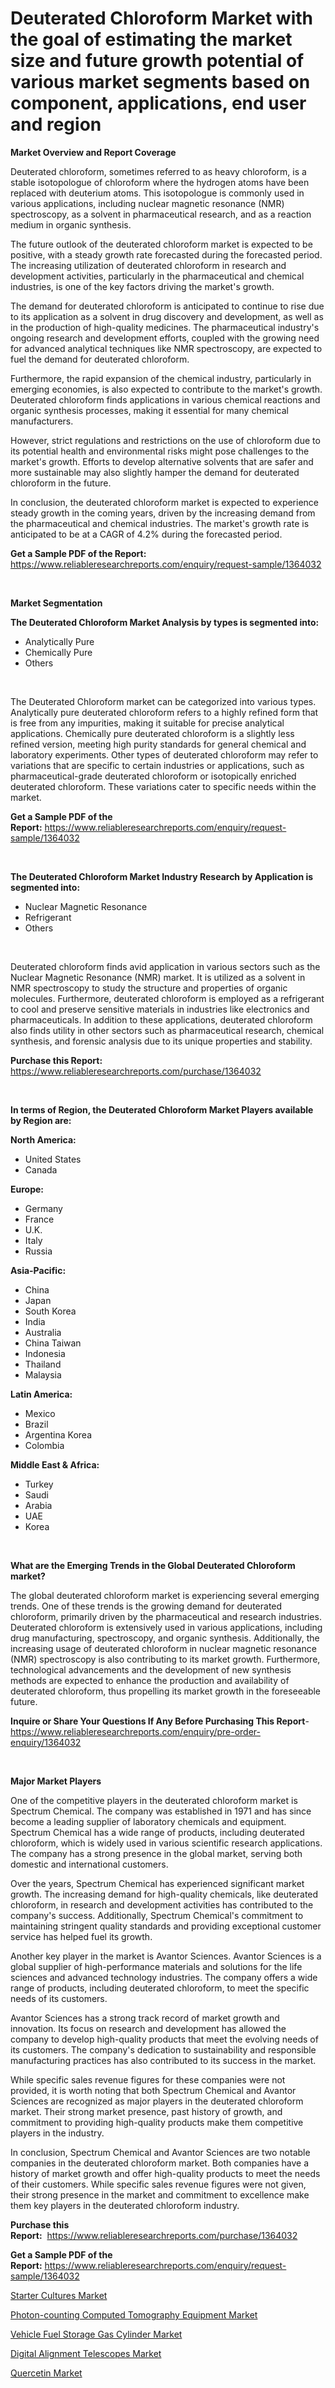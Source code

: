 <p><h1>Deuterated Chloroform Market with the goal of estimating the market size and future growth potential of various market segments based on component, applications, end user and region</h1></p><p><strong>Market Overview and Report Coverage</strong></p>
<p><p>Deuterated chloroform, sometimes referred to as heavy chloroform, is a stable isotopologue of chloroform where the hydrogen atoms have been replaced with deuterium atoms. This isotopologue is commonly used in various applications, including nuclear magnetic resonance (NMR) spectroscopy, as a solvent in pharmaceutical research, and as a reaction medium in organic synthesis.</p><p>The future outlook of the deuterated chloroform market is expected to be positive, with a steady growth rate forecasted during the forecasted period. The increasing utilization of deuterated chloroform in research and development activities, particularly in the pharmaceutical and chemical industries, is one of the key factors driving the market's growth.</p><p>The demand for deuterated chloroform is anticipated to continue to rise due to its application as a solvent in drug discovery and development, as well as in the production of high-quality medicines. The pharmaceutical industry's ongoing research and development efforts, coupled with the growing need for advanced analytical techniques like NMR spectroscopy, are expected to fuel the demand for deuterated chloroform.</p><p>Furthermore, the rapid expansion of the chemical industry, particularly in emerging economies, is also expected to contribute to the market's growth. Deuterated chloroform finds applications in various chemical reactions and organic synthesis processes, making it essential for many chemical manufacturers.</p><p>However, strict regulations and restrictions on the use of chloroform due to its potential health and environmental risks might pose challenges to the market's growth. Efforts to develop alternative solvents that are safer and more sustainable may also slightly hamper the demand for deuterated chloroform in the future.</p><p>In conclusion, the deuterated chloroform market is expected to experience steady growth in the coming years, driven by the increasing demand from the pharmaceutical and chemical industries. The market's growth rate is anticipated to be at a CAGR of 4.2% during the forecasted period.</p></p>
<p><strong>Get a Sample PDF of the Report:</strong> <a href="https://www.reliableresearchreports.com/enquiry/request-sample/1364032">https://www.reliableresearchreports.com/enquiry/request-sample/1364032</a></p>
<p>&nbsp;</p>
<p><strong>Market Segmentation</strong></p>
<p><strong>The Deuterated Chloroform Market Analysis by types is segmented into:</strong></p>
<p><ul><li>Analytically Pure</li><li>Chemically Pure</li><li>Others</li></ul></p>
<p>&nbsp;</p>
<p><p>The Deuterated Chloroform market can be categorized into various types. Analytically pure deuterated chloroform refers to a highly refined form that is free from any impurities, making it suitable for precise analytical applications. Chemically pure deuterated chloroform is a slightly less refined version, meeting high purity standards for general chemical and laboratory experiments. Other types of deuterated chloroform may refer to variations that are specific to certain industries or applications, such as pharmaceutical-grade deuterated chloroform or isotopically enriched deuterated chloroform. These variations cater to specific needs within the market.</p></p>
<p><strong>Get a Sample PDF of the Report:</strong>&nbsp;<a href="https://www.reliableresearchreports.com/enquiry/request-sample/1364032">https://www.reliableresearchreports.com/enquiry/request-sample/1364032</a></p>
<p>&nbsp;</p>
<p><strong>The Deuterated Chloroform Market Industry Research by Application is segmented into:</strong></p>
<p><ul><li>Nuclear Magnetic Resonance</li><li>Refrigerant</li><li>Others</li></ul></p>
<p>&nbsp;</p>
<p><p>Deuterated chloroform finds avid application in various sectors such as the Nuclear Magnetic Resonance (NMR) market. It is utilized as a solvent in NMR spectroscopy to study the structure and properties of organic molecules. Furthermore, deuterated chloroform is employed as a refrigerant to cool and preserve sensitive materials in industries like electronics and pharmaceuticals. In addition to these applications, deuterated chloroform also finds utility in other sectors such as pharmaceutical research, chemical synthesis, and forensic analysis due to its unique properties and stability.</p></p>
<p><strong>Purchase this Report:</strong>&nbsp; <a href="https://www.reliableresearchreports.com/purchase/1364032">https://www.reliableresearchreports.com/purchase/1364032</a></p>
<p>&nbsp;</p>
<p><strong>In terms of Region, the Deuterated Chloroform Market Players available by Region are:</strong></p>
<p>
    <p> <strong> North America: </strong>
        <ul>
            <li>United States</li>
            <li>Canada</li>
        </ul>
        </p> 
    <p> <strong> Europe: </strong>
        <ul>
            <li>Germany</li>
            <li>France</li>
            <li>U.K.</li>
            <li>Italy</li>
            <li>Russia</li>
        </ul>
        </p> 
    <p> <strong> Asia-Pacific: </strong>
        <ul>
            <li>China</li>
            <li>Japan</li>
            <li>South Korea</li>
            <li>India</li>
            <li>Australia</li>
            <li>China Taiwan</li>
            <li>Indonesia</li>
            <li>Thailand</li>
            <li>Malaysia</li>
        </ul>
        </p> 
    <p> <strong> Latin America: </strong>
        <ul>
            <li>Mexico</li>
            <li>Brazil</li>
            <li>Argentina Korea</li>
            <li>Colombia</li>
        </ul>
        </p> 
    <p> <strong> Middle East & Africa: </strong>
        <ul>
            <li>Turkey</li>
            <li>Saudi</li>
            <li>Arabia</li>
            <li>UAE</li>
            <li>Korea</li>
        </ul>
    </p>
    </p>
<p>&nbsp;</p>
<p><strong>What are the Emerging Trends in the Global Deuterated Chloroform market?</strong></p>
<p><p>The global deuterated chloroform market is experiencing several emerging trends. One of these trends is the growing demand for deuterated chloroform, primarily driven by the pharmaceutical and research industries. Deuterated chloroform is extensively used in various applications, including drug manufacturing, spectroscopy, and organic synthesis. Additionally, the increasing usage of deuterated chloroform in nuclear magnetic resonance (NMR) spectroscopy is also contributing to its market growth. Furthermore, technological advancements and the development of new synthesis methods are expected to enhance the production and availability of deuterated chloroform, thus propelling its market growth in the foreseeable future.</p></p>
<p><strong>Inquire or Share Your Questions If Any Before Purchasing This Report</strong>- <a href="https://www.reliableresearchreports.com/enquiry/pre-order-enquiry/1364032">https://www.reliableresearchreports.com/enquiry/pre-order-enquiry/1364032</a></p>
<p>&nbsp;</p>
<p><strong>Major Market Players</strong></p>
<p><p>One of the competitive players in the deuterated chloroform market is Spectrum Chemical. The company was established in 1971 and has since become a leading supplier of laboratory chemicals and equipment. Spectrum Chemical has a wide range of products, including deuterated chloroform, which is widely used in various scientific research applications. The company has a strong presence in the global market, serving both domestic and international customers.</p><p>Over the years, Spectrum Chemical has experienced significant market growth. The increasing demand for high-quality chemicals, like deuterated chloroform, in research and development activities has contributed to the company's success. Additionally, Spectrum Chemical's commitment to maintaining stringent quality standards and providing exceptional customer service has helped fuel its growth.</p><p>Another key player in the market is Avantor Sciences. Avantor Sciences is a global supplier of high-performance materials and solutions for the life sciences and advanced technology industries. The company offers a wide range of products, including deuterated chloroform, to meet the specific needs of its customers.</p><p>Avantor Sciences has a strong track record of market growth and innovation. Its focus on research and development has allowed the company to develop high-quality products that meet the evolving needs of its customers. The company's dedication to sustainability and responsible manufacturing practices has also contributed to its success in the market.</p><p>While specific sales revenue figures for these companies were not provided, it is worth noting that both Spectrum Chemical and Avantor Sciences are recognized as major players in the deuterated chloroform market. Their strong market presence, past history of growth, and commitment to providing high-quality products make them competitive players in the industry.</p><p>In conclusion, Spectrum Chemical and Avantor Sciences are two notable companies in the deuterated chloroform market. Both companies have a history of market growth and offer high-quality products to meet the needs of their customers. While specific sales revenue figures were not given, their strong presence in the market and commitment to excellence make them key players in the deuterated chloroform industry.</p></p>
<p><strong>Purchase this Report:</strong>&nbsp;&nbsp;<a href="https://www.reliableresearchreports.com/purchase/1364032">https://www.reliableresearchreports.com/purchase/1364032</a></p>
<p></p>
<p><strong>Get a Sample PDF of the Report:</strong>&nbsp;<a href="https://www.reliableresearchreports.com/enquiry/request-sample/1364032">https://www.reliableresearchreports.com/enquiry/request-sample/1364032</a></p>
<p><p><a href="https://github.com/Chiragrp22/Market-Research-Report-List-1/blob/main/starter-cultures-market.md">Starter Cultures Market</a></p><p><a href="https://medium.com/@adolfoadams1988/photon-counting-computed-tomography-equipment-market-focuses-on-market-share-size-and-projected-3ae6c21a37af">Photon-counting Computed Tomography Equipment Market</a></p><p><a href="https://medium.com/@noemiharvey05/vehicle-fuel-storage-gas-cylinder-market-focuses-on-market-share-size-and-projected-forecast-till-39612bd680b9">Vehicle Fuel Storage Gas Cylinder Market</a></p><p><a href="https://medium.com/@roscoemayer1990/digital-alignment-telescopes-market-trends-and-market-analysis-forecasted-for-period-2023-2030-3340a05bcaa6">Digital Alignment Telescopes Market</a></p><p><a href="https://github.com/ChiragRP21/Market-Research-Report-List-1/blob/main/quercetin-market.md">Quercetin Market</a></p></p>